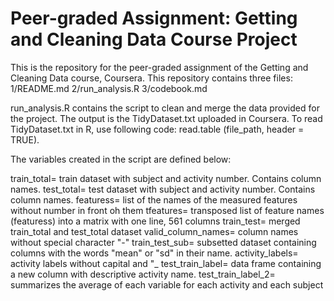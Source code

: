 # Peer-graded Assignment: Getting and Cleaning Data Course Project

This is the repository for the peer-graded assignment of the Getting and Cleaning Data course, Coursera. This repository contains three files:
1/README.md
2/run_analysis.R
3/codebook.md

run_analysis.R contains the script to clean and merge the data provided for the project. The output is the TidyDataset.txt uploaded in Coursera. To read TidyDataset.txt in R, use following code: read.table (file_path, header = TRUE).

The variables created in the script are defined below:

train_total= train dataset with subject and activity number. Contains column names.
test_total= test dataset with subject and activity number. Contains column names.
featuress= list of the names of the measured features without number in front oh them
tfeatures= transposed list of feature names (featuress) into a matrix with one line, 561 columns
train_test= merged train_total and test_total dataset
valid_column_names= column names without special character "-"
train_test_sub= subsetted dataset containing columns with the words "mean" or "sd" in their name.
activity_labels= activity labels without capital and "_
test_train_label= data frame containing a new column with descriptive activity name. 
test_train_label_2= summarizes the average of each variable for each activity and each subject

